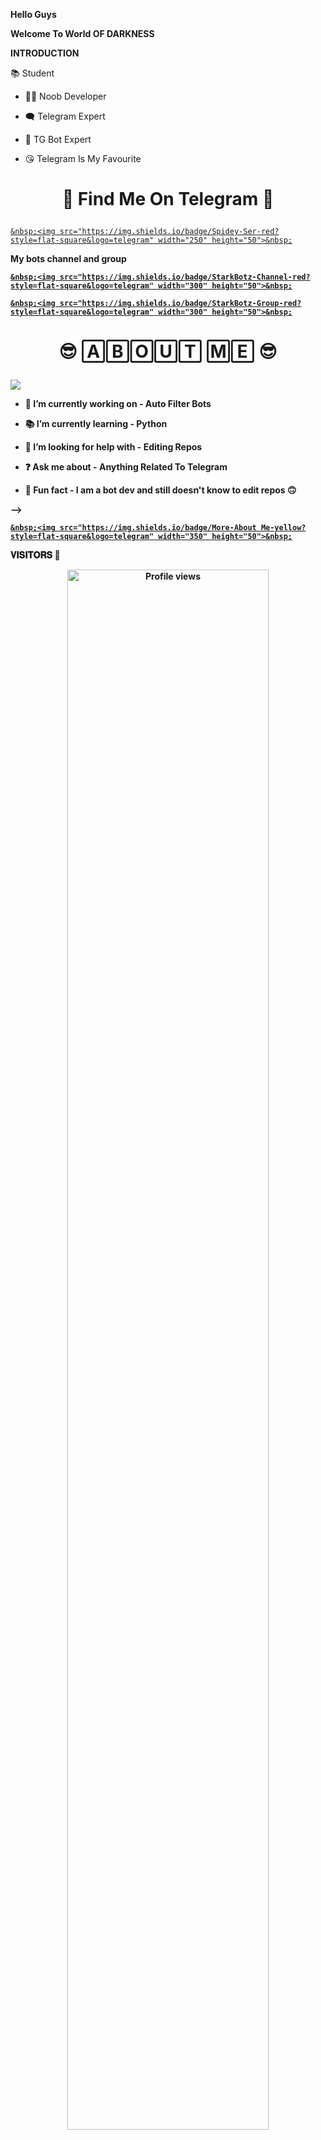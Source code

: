 <p align="center">

<b>Hello Guys

</b>

</p>

<p align="center">

<b>Welcome To World OF DARKNESS

</b>

</p>

<p align="center">
  
<b> INTRODUCTION

</b>

</p>

 📚 Student

* 👨‍💻 Noob Developer

* 🗨️ Telegram Expert

* 🤖 TG Bot Expert

* 😘 Telegram Is My Favourite

<h1 align="center">

  <b>💬 Find Me On Telegram 💬</b>

</h1>

<p align="center">

  <a href="https://t.me/Spidey_Ser_TG">

    &nbsp;<img src="https://img.shields.io/badge/Spidey-Ser-red?style=flat-square&logo=telegram" width="250" height="50">&nbsp;

  </a>

</p>

<p align="center">

<b>My bots channel and group

<b>

</p>

<p align="center">

<a href="https://t.me/StarkBotz">

    &nbsp;<img src="https://img.shields.io/badge/StarkBotz-Channel-red?style=flat-square&logo=telegram" width="300" height="50">&nbsp;

</a>

</p>

<p align="center">

<a href="https://t.me/Starkbotz_supportgroup">

    &nbsp;<img src="https://img.shields.io/badge/StarkBotz-Group-red?style=flat-square&logo=telegram" width="300" height="50">&nbsp;

</a>

</p>

<h1 align="center">

<b>😎 🄰🄱🄾🅄🅃 🄼🄴 😎</b>

</h1>

<p align="middle">

<img src="https://badgen.net/badge/Name/SpideySer/FF1000FF?icon=awesome&labelColor=0080FF"></a>

- 🔭 I’m currently working on - Auto Filter Bots

- 📚 I’m currently learning - Python

- 🤔 I’m looking for help with - Editing Repos

- ❓️ Ask me about - Anything Related To Telegram

- 🤣 Fun fact - I am a bot dev and still doesn't know to edit repos 🙃

-->

<p align="center">

  <a href="https://t.me/Spidey_Ser_Official">

    &nbsp;<img src="https://img.shields.io/badge/More-About Me-yellow?style=flat-square&logo=telegram" width="350" height="50">&nbsp;

  </a>

<p align="center">

 𝐕𝐈𝐒𝐈𝐓𝐎𝐑𝐒 🧐

</p>

<p align="center">

<img width="80%" src="https://gpvc.arturio.dev/SpideySerTG" alt="Profile views" />

</p>

<p align="center">

<b>Thankyou For Visiting My Profile 🥰

</b>

</p>
